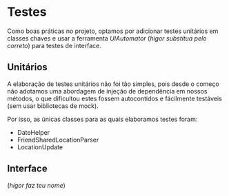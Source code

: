 # Testes #

Como boas práticas no projeto, optamos por adicionar testes unitários em classes chaves e usar a ferramenta *UIAutomator* (_higor substitua pelo correto_) para testes de interface.

## Unitários ##

A elaboração de testes unitários não foi tão simples, pois desde o começo não adotamos uma abordagem de injeção de dependência em nossos métodos, o que dificultou estes fossem autocontidos e fácilmente testáveis (sem usar bibliotecas de mock).

Por isso, as únicas classes para as quais elaboramos testes foram:
* DateHelper
* FriendSharedLocationParser
* LocationUpdate

## Interface ##

(_higor faz teu nome_)
